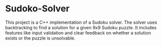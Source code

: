 # Sudoko-Solver
This project is a C++ implementation of a Sudoku solver. The solver uses backtracking to find a solution for a given 9x9 Sudoku puzzle. It includes features like input validation and clear feedback on whether a solution exists or the puzzle is unsolvable.
